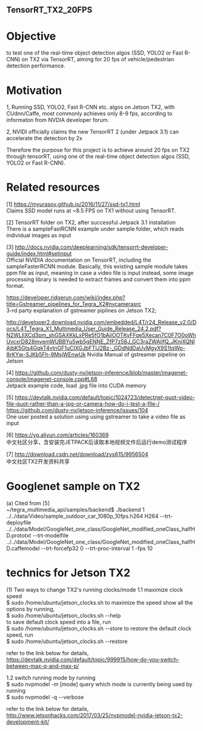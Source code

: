 ## TensorRT_TX2_20FPS

# Objective 
to test one of the real-time object detection algos (SSD, YOLO2 or Fast R-CNN) on TX2 via TensorRT, aiming for 20 fps of vehicle/pedestrian detection performance.

# Motivation
1, Running SSD, YOLO2, Fast R-CNN etc. algos on Jetson TX2, with CUdnn/Caffe, most commonly achieves only 8-9 fps, according to informaton from NVDIA developer forum. 

2, NVIDI officially claims the new TensorRT 2 (under Jetpack 3.1) can accelerate the detection by 2x

Therefore the purpose for this project is to achieve around 20 fps on TX2 through tensorRT, using one of the real-time object detection algos (SSD, YOLO2 or Fast R-CNN).  


# Related resources
[1] https://myurasov.github.io/2016/11/27/ssd-tx1.html  
Claims SSD model runs at ~8.5 FPS on TX1 without using TensorRT. 

[2] TensorRT folder on TX2, after successful Jetpack 3.1 installation   
There is a sampleFastRCNN example under sample folder, which reads individual images as input

[3] http://docs.nvidia.com/deeplearning/sdk/tensorrt-developer-guide/index.html#setinput  
Official NVIDIA documentation on TensorRT, including the sampleFasterRCNN module.
Basically, this existing sample module takes ppm file as input, meaning in case a video file is input instead, some image processing library is needed to extract frames and convert them into ppm format.

https://developer.ridgerun.com/wiki/index.php?title=Gstreamer_pipelines_for_Tegra_X2#nvcamerasrc  
3-rd party explanation of gstreamer piplines on Jetson TX2;

http://developer2.download.nvidia.com/embedded/L4T/r24_Release_v2.0/Docs/L4T_Tegra_X1_Multimedia_User_Guide_Release_24.2.pdf?N2WLlIXCd3pm_shGSAXKkLxPRe5fO1bAjiOOTKyFFqe5Xecan7C0F7O0oWhUvcxrD828mvemWUBBYu5wb5gENNE_ZfP7z58J_GC3raZWAilfQ_JKnjXQNlAjbK5Gts4GqkT4vtnGF1uCIXGJbFTIJ2Bz-_GDdNdDaUvMgyX9S1tqWp-8rKYw-SJKb5Fh-9MsjWEnwUk
Nvidia Manual of gstreamer pipeline on Jetson

[4] https://github.com/dusty-nv/jetson-inference/blob/master/imagenet-console/imagenet-console.cpp#L68  
Jetpack example code, load .jpg file into CUDA memory

[5]
https://devtalk.nvidia.com/default/topic/1024723/detectnet-quot-video-file-quot-rather-than-a-jpg-or-camera-how-do-i-test-a-file-/  
https://github.com/dusty-nv/jetson-inference/issues/104   
One user posted a solution using using gstreamer to take a video file as input

[6]
https://yq.aliyun.com/articles/160369   
中文社区分享，含安装完JETPACK后读取本地视频文件后运行demo测试程序

[7]
http://download.csdn.net/download/zys615/9956504  
中文社区TX2开发资料共享

# Googlenet sample on TX2
(a) Cited from [5]    
~/tegra_multimedia_api/samples/backend$ ./backend 1 ../../data/Video/sample_outdoor_car_1080p_10fps.h264 H264 --trt-deployfile ../../data/Model/GoogleNet_one_class/GoogleNet_modified_oneClass_halfHD.prototxt --trt-modelfile ../../data/Model/GoogleNet_one_class/GoogleNet_modified_oneClass_halfHD.caffemodel --trt-forcefp32 0 --trt-proc-interval 1 -fps 10


# technics for Jetson TX2
(1) Two ways to change TX2's running clocks/mode
1.1 maximize clock speed     
  $ sudo /home/ubuntu/jetson_clocks.sh to maximize the speed
show all the options by running,     
  $ sudo /home/ubuntu/jetson_clocks.sh --help  
to save default clock speed into a file, run    
  $ sudo /home/ubuntu/jetson_clocks.sh --store <file name> 
to restore the default clock speed, run    
  $ sudo /home/ubuntu/jetson_clocks.sh --restore <file name> 

refer to the link below for details,    
    https://devtalk.nvidia.com/default/topic/999915/how-do-you-switch-between-max-q-and-max-p/

1.2 switch running mode
  by running    
    $ sudo nvpmodel -m [mode]
  query which mode is currently being used by running   
    $ sudo nvpmodel -q --verbose
  
  refer to the link below for details,    
    http://www.jetsonhacks.com/2017/03/25/nvpmodel-nvidia-jetson-tx2-development-kit/
